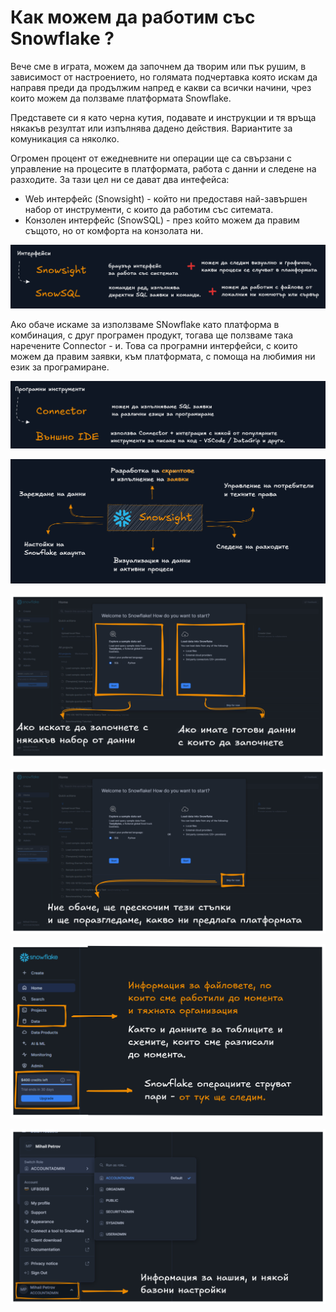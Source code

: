 # Как можем да работим със Snowflake ?

Вече сме в играта, можем да започнем да творим или пък рушим, в зависимост от настроението, но голямата подчертавка която искам да направя преди да продължим напред е какви са всички начини, чрез които можем да ползваме платформата Snowflake. 

Представете си я като черна кутия, подавате и инструкции и тя връща някакъв резултат или изпълнява дадено действия. Вариантите за комуникация са няколко. 

Огромен процент от ежедневните ни операции ще са свързани с управление на процесите в платформата, работа с данни и следене на разходите. За тази цел ни се дават два интефейса:

- Web интерфейс (Snowsight) - който ни предоставя най-завършен набор от инструменти, с които да работим със ситемата.
- Конзолен интерфейс (SnowSQL) - през който можем да правим същото, но от комфорта на конзолата ни.

![image.png](@imgs/{0FB7360E-0BBE-4D61-A9A8-9636F6A2AC77}.png)

Ако обаче искаме за използваме SNowflake като платформа в комбинация, с друг програмен продукт, тогава ще ползваме така наречените Connector - и. Това са програмни интерфейси, с които можем да правим заявки, към платформата, с помоща на любимия ни език за програмиране.

![image.png](@imgs/{2E9C3ADA-4BDF-4F6F-9D85-CCF83EBD19A0}.png)

![image.png](@imgs/{6D20604B-D411-461E-9E2D-3DE3485CCFDA}.png)

![image.png](@imgs/image%206.png)

![image.png](@imgs/image%207.png)

![image.png](@imgs/image%208.png)

![image.png](@imgs/image%209.png)